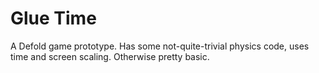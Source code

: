 # Glue Time

A Defold game prototype. Has some not-quite-trivial physics code, uses time and screen scaling. Otherwise pretty basic.